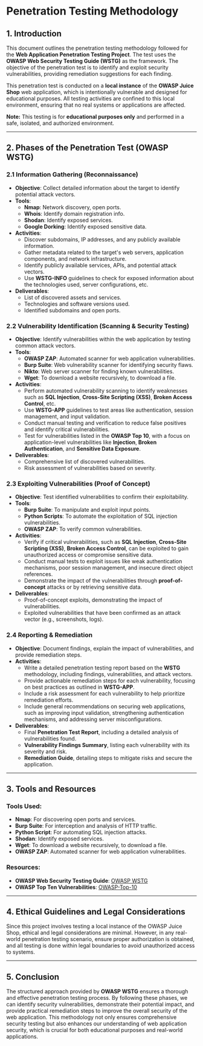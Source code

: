 # Penetration Testing Methodology

## 1. Introduction
This document outlines the penetration testing methodology followed for the **Web Application Penetration Testing Project**. The test uses the **OWASP Web Security Testing Guide (WSTG)** as the framework. The objective of the penetration test is to identify and exploit security vulnerabilities, providing remediation suggestions for each finding.

This penetration test is conducted on a **local instance** of the **OWASP Juice Shop** web application, which is intentionally vulnerable and designed for educational purposes. All testing activities are confined to this local environment, ensuring that no real systems or applications are affected.

**Note:** This testing is for **educational purposes only** and performed in a safe, isolated, and authorized environment.

---

## 2. Phases of the Penetration Test (OWASP WSTG)

### 2.1 Information Gathering (Reconnaissance)
- **Objective**: Collect detailed information about the target to identify potential attack vectors.
- **Tools**: 
   - **Nmap**: Network discovery, open ports.
   - **Whois**: Identify domain registration info.
   - **Shodan**: Identify exposed services.
   - **Google Dorking**: Identify exposed sensitive data.
- **Activities**:
   - Discover subdomains, IP addresses, and any publicly available information.
   - Gather metadata related to the target's web servers, application components, and network infrastructure.
   - Identify publicly available services, APIs, and potential attack vectors.
   - Use **WSTG-INFO** guidelines to check for exposed information about the technologies used, server configurations, etc.
- **Deliverables**: 
   - List of discovered assets and services.
   - Technologies and software versions used.
   - Identified subdomains and open ports.

### 2.2 Vulnerability Identification (Scanning & Security Testing)
- **Objective**: Identify vulnerabilities within the web application by testing common attack vectors.
- **Tools**: 
   - **OWASP ZAP**: Automated scanner for web application vulnerabilities.
   - **Burp Suite**: Web vulnerability scanner for identifying security flaws.
   - **Nikto**: Web server scanner for finding known vulnerabilities.
   - **Wget**: To download a website recursively, to download a file.
- **Activities**:
   - Perform automated vulnerability scanning to identify weaknesses such as **SQL Injection**, **Cross-Site Scripting (XSS)**, **Broken Access Control**, etc.
   - Use **WSTG-APP** guidelines to test areas like authentication, session management, and input validation.
   - Conduct manual testing and verification to reduce false positives and identify critical vulnerabilities.
   - Test for vulnerabilities listed in the **OWASP Top 10**, with a focus on application-level vulnerabilities like **Injection**, **Broken Authentication**, and **Sensitive Data Exposure**.
- **Deliverables**:
   - Comprehensive list of discovered vulnerabilities.
   - Risk assessment of vulnerabilities based on severity.

### 2.3 Exploiting Vulnerabilities (Proof of Concept)
- **Objective**: Test identified vulnerabilities to confirm their exploitability.
- **Tools**: 
   - **Burp Suite**: To manipulate and exploit input points.
   - **Python Scripts**: To automate the exploitation of SQL injection vulnerabilities.
   - **OWASP ZAP**: To verify common vulnerabilities.
- **Activities**:
   - Verify if critical vulnerabilities, such as **SQL Injection**, **Cross-Site Scripting (XSS)**, **Broken Access Control**, can be exploited to gain unauthorized access or compromise sensitive data.
   - Conduct manual tests to exploit issues like weak authentication mechanisms, poor session management, and insecure direct object references.
   - Demonstrate the impact of the vulnerabilities through **proof-of-concept** attacks or by retrieving sensitive data.
- **Deliverables**:
   - Proof-of-concept exploits, demonstrating the impact of vulnerabilities.
   - Exploited vulnerabilities that have been confirmed as an attack vector (e.g., screenshots, logs).

### 2.4 Reporting & Remediation
- **Objective**: Document findings, explain the impact of vulnerabilities, and provide remediation steps.
- **Activities**:
   - Write a detailed penetration testing report based on the **WSTG** methodology, including findings, vulnerabilities, and attack vectors.
   - Provide actionable remediation steps for each vulnerability, focusing on best practices as outlined in **WSTG-APP**.
   - Include a risk assessment for each vulnerability to help prioritize remediation efforts.
   - Include general recommendations on securing web applications, such as improving input validation, strengthening authentication mechanisms, and addressing server misconfigurations.
- **Deliverables**:
   - Final **Penetration Test Report**, including a detailed analysis of vulnerabilities found.
   - **Vulnerability Findings Summary**, listing each vulnerability with its severity and risk.
   - **Remediation Guide**, detailing steps to mitigate risks and secure the application.

---


## 3. Tools and Resources
### Tools Used:
- **Nmap**: For discovering open ports and services.
- **Burp Suite**: For interception and analysis of HTTP traffic.
- **Python Script**: For automating SQL injection attacks.
- **Shodan**: Identify exposed services.
- **Wget**: To download a website recursively, to download a file.
- **OWASP ZAP**: Automated scanner for web application vulnerabilities.
### Resources:
- **OWASP Web Security Testing Guide**: [OWASP WSTG](https://owasp.org/www-project-web-security-testing-guide/)
- **OWASP Top Ten Vulnerabilities**: [OWASP-Top-10](https://owasp.org/www-project-top-ten/)
---
## 4. Ethical Guidelines and Legal Considerations
Since this project involves testing a local instance of the OWASP Juice Shop, ethical and legal considerations are minimal. However, in any real-world penetration testing scenario, ensure proper authorization is obtained, and all testing is done within legal boundaries to avoid unauthorized access to systems.

---

## 5. Conclusion
The structured approach provided by **OWASP WSTG** ensures a thorough and effective penetration testing process. By following these phases, we can identify security vulnerabilities, demonstrate their potential impact, and provide practical remediation steps to improve the overall security of the web application. This methodology not only ensures comprehensive security testing but also enhances our understanding of web application security, which is crucial for both educational purposes and real-world applications.
